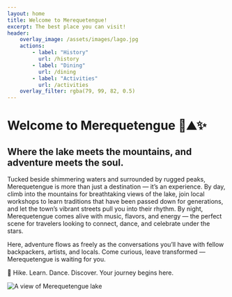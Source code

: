 ```yaml
---
layout: home
title: Welcome to Merequetengue! 
excerpt: The best place you can visit!
header: 
    overlay_image: /assets/images/lago.jpg
    actions: 
        - label: "History" 
          url: /history
        - label: "Dining" 
          url: /dining
        - label: "Activities" 
          url: /activities
    overlay_filter: rgba(79, 99, 82, 0.5)
---
```


# Welcome to Merequetengue 🌊⛰️✨

## Where the lake meets the mountains, and adventure meets the soul.

Tucked beside shimmering waters and surrounded by rugged peaks, Merequetengue is more than just a destination — it’s an experience. By day, climb into the mountains for breathtaking views of the lake, join local workshops to learn traditions that have been passed down for generations, and let the town’s vibrant streets pull you into their rhythm. By night, Merequetengue comes alive with music, flavors, and energy — the perfect scene for travelers looking to connect, dance, and celebrate under the stars.

Here, adventure flows as freely as the conversations you’ll have with fellow backpackers, artists, and locals. Come curious, leave transformed — Merequetengue is waiting for you.

🔹 Hike. Learn. Dance. Discover.
Your journey begins here.

![A view of Merequetengue lake](assets/images/volcan.jpg)